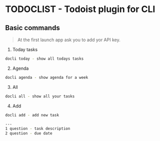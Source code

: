 # TODOCLIST - Todoist plugin for CLI

## Basic commands

> At the first launch app ask you to add yor API key.

1. Today tasks

```bash
docli today - show all todays tasks
```

2. Agenda

```bash
docli agenda - show agenda for a week
```

3. All

```bash
docli all - show all your tasks
```

4. Add

```bash
docli add - add new task

---
1 question - task description
2 question - due date
```
